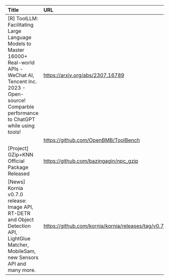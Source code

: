 | Title                                                                                                                                                                              | URL                                                  |   Score | Date                |
|:-----------------------------------------------------------------------------------------------------------------------------------------------------------------------------------|:-----------------------------------------------------|--------:|:--------------------|
| [R] ToolLLM: Facilitating Large Language Models to Master 16000+ Real-world APIs - WeChat AI, Tencent Inc. 2023 - Open-source! Comparble performance to ChatGPT while using tools! | https://arxiv.org/abs/2307.16789                     |      52 | 2023-08-01 19:25:47 |
|                                                                                                                                                                                    | https://github.com/OpenBMB/ToolBench                 |         |                     |
| [Project] GZip+KNN Official Package Released                                                                                                                                       | https://github.com/bazingagin/npc_gzip               |      47 | 2023-08-01 13:41:29 |
| [News] Kornia v0.7.0 release: Image API, RT-DETR and Object Detection API, LightGlue Matcher, MobileSam, new Sensors API and many more.                                            | https://github.com/kornia/kornia/releases/tag/v0.7.0 |      33 | 2023-08-02 10:45:03 |